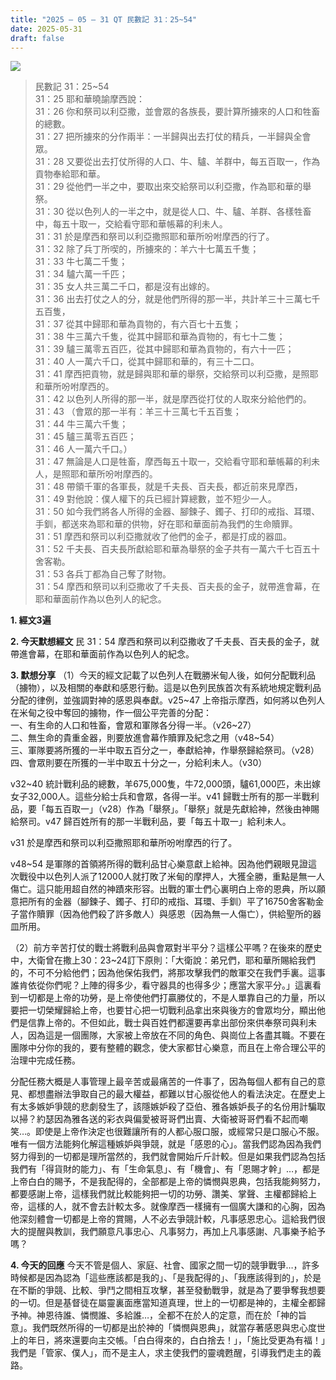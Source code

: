 ```yaml
---
title: "2025 – 05 – 31 QT 民數記 31：25~54"
date: 2025-05-31
draft: false
---
```


![](/images/qt.jpg)
> 民數記 31：25\~54  
> 31：25 耶和華曉諭摩西說：  
> 31：26 你和祭司以利亞撒，並會眾的各族長，要計算所擄來的人口和牲畜的總數。  
> 31：27 把所擄來的分作兩半：一半歸與出去打仗的精兵，一半歸與全會眾。  
> 31：28 又要從出去打仗所得的人口、牛、驢、羊群中，每五百取一，作為貢物奉給耶和華。  
> 31：29 從他們一半之中，要取出來交給祭司以利亞撒，作為耶和華的舉祭。  
> 31：30 從以色列人的一半之中，就是從人口、牛、驢、羊群、各樣牲畜中，每五十取一，交給看守耶和華帳幕的利未人。  
> 31：31 於是摩西和祭司以利亞撒照耶和華所吩咐摩西的行了。  
> 31：32 除了兵丁所喫的，所擄來的：羊六十七萬五千隻；  
> 31：33 牛七萬二千隻；  
> 31：34 驢六萬一千匹；  
> 31：35 女人共三萬二千口，都是沒有出嫁的。  
> 31：36 出去打仗之人的分，就是他們所得的那一半，共計羊三十三萬七千五百隻，  
> 31：37 從其中歸耶和華為貢物的，有六百七十五隻；  
> 31：38 牛三萬六千隻，從其中歸耶和華為貢物的，有七十二隻；  
> 31：39 驢三萬零五百匹，從其中歸耶和華為貢物的，有六十一匹；  
> 31：40 人一萬六千口，從其中歸耶和華的，有三十二口。  
> 31：41 摩西把貢物，就是歸與耶和華的舉祭，交給祭司以利亞撒，是照耶和華所吩咐摩西的。  
> 31：42 以色列人所得的那一半，就是摩西從打仗的人取來分給他們的。  
> 31：43 （會眾的那一半有：羊三十三萬七千五百隻；  
> 31：44 牛三萬六千隻；  
> 31：45 驢三萬零五百匹；  
> 31：46 人一萬六千口。）  
> 31：47 無論是人口是牲畜，摩西每五十取一，交給看守耶和華帳幕的利未人，是照耶和華所吩咐摩西的。  
> 31：48 帶領千軍的各軍長，就是千夫長、百夫長，都近前來見摩西，  
> 31：49 對他說：僕人權下的兵已經計算總數，並不短少一人。  
> 31：50 如今我們將各人所得的金器、腳鍊子、鐲子、打印的戒指、耳環、手釧，都送來為耶和華的供物，好在耶和華面前為我們的生命贖罪。  
> 31：51 摩西和祭司以利亞撒就收了他們的金子，都是打成的器皿。  
> 31：52 千夫長、百夫長所獻給耶和華為舉祭的金子共有一萬六千七百五十舍客勒。  
> 31：53 各兵丁都為自己奪了財物。  
> 31：54 摩西和祭司以利亞撒收了千夫長、百夫長的金子，就帶進會幕，在耶和華面前作為以色列人的紀念。  



**1. 經文3遍**

**2. 今天默想經文**
民 31：54 摩西和祭司以利亞撒收了千夫長、百夫長的金子，就帶進會幕，在耶和華面前作為以色列人的紀念。

**3. 默想分享**
（1）今天的經文記載了以色列人在戰勝米甸人後，如何分配戰利品（擄物），以及相關的奉獻和感恩行動。這是以色列民族首次有系統地規定戰利品分配的律例，並強調對神的感恩與奉獻。v25\~47 上帝指示摩西，如何將以色列人在米甸之役中奪回的擄物，作一個公平完善的分配：  
一、有生命的人口和牲畜，會眾和軍隊各分得一半。（v26\~27）  
二、無生命的貴重金器，則要放進會幕作贖罪及紀念之用（v48\~54）  
三、軍隊要將所獲的一半中取五百分之一，奉獻給神，作舉祭歸給祭司。（v28）  
四、會眾則要在所獲的一半中取五十分之一，分給利未人。（v30）  

v32\~40 統計戰利品的總數，羊675,000隻，牛72,000頭，驢61,000匹，未出嫁女子32,000人。這些分給士兵和會眾，各得一半。v41 歸戰士所有的那一半戰利品，要「每五百取一」（v28）作為「舉祭」。「舉祭」就是先獻給神，然後由神賜給祭司。v47 歸百姓所有的那一半戰利品，要「每五十取一」給利未人。

v31 於是摩西和祭司以利亞撒照耶和華所吩咐摩西的行了。

v48\~54 是軍隊的首領將所得的戰利品甘心樂意獻上給神。因為他們親眼見證這次戰役中以色列人派了12000人就打敗了米甸的摩押人，大獲全勝，重點是無一人傷亡。這只能用超自然的神蹟來形容。出戰的軍士們心裏明白上帝的恩典，所以願意把所有的金器（腳鍊子、鐲子、打印的戒指、耳環、手釧）平了16750舍客勒金子當作贖罪（因為他們殺了許多敵人）與感恩（因為無一人傷亡），供給聖所的器皿所用。

（2）前方辛苦打仗的戰士將戰利品與會眾對半平分？這樣公平嗎？在後來的歷史中，大衛曾在撒上30：23~24訂下原則：「大衛說：弟兄們，耶和華所賜給我們的，不可不分給他們；因為他保佑我們，將那攻擊我們的敵軍交在我們手裏。這事誰肯依從你們呢？上陣的得多少，看守器具的也得多少；應當大家平分。」這裏看到一切都是上帝的功勞，是上帝使他們打贏勝仗的，不是人單靠自己的力量，所以要把一切榮耀歸給上帝，也要甘心把一切戰利品拿出來與後方的會眾均分，顯出他們是信靠上帝的。不但如此，戰士與百姓們都還要再拿出部份來供奉祭司與利未人，因為這是一個團隊，大家被上帝放在不同的角色、與崗位上各盡其職。不要在團隊中分你的我的，要有整體的觀念，使大家都甘心樂意，而且在上帝合理公平的治理中完成任務。

分配任務大概是人事管理上最辛苦或最痛苦的一件事了，因為每個人都有自己的意見、都想盡辦法爭取自己的最大權益，都難以甘心服從他人的看法決定。在歷史上有太多嫉妒爭競的悲劇發生了，該隱嫉妒殺了亞伯、雅各嫉妒長子的名份用計騙取以掃？約瑟因為雅各送的彩衣與偏愛被哥哥們出賣、大衛被哥哥們看不起而嘲笑…。即使是上帝作決定也很難讓所有的人都心服口服，或經常只是口服心不服。唯有一個方法能夠化解這種嫉妒與爭競，就是「感恩的心」。當我們認為因為我們努力得到的一切都是理所當然的，我們就會開始斤斤計較。但是如果我們認為包括我們有「得貨財的能力」、有「生命氣息」、有「機會」、有「恩賜才幹」…，都是上帝白白的賜予，不是我配得的，全部都是上帝的憐憫與恩典，包括我能夠努力，都要感謝上帝，這樣我們就比較能夠把一切的功勞、讚美、掌聲、主權都歸給上帝，這樣的人，就不會去計較太多。就像摩西一樣擁有一個廣大謙和的心胸，因為他深刻體會一切都是上帝的賞賜，人不必去爭競計較，凡事感恩忠心。這給我們很大的提醒與教訓，我們願意凡事忠心、凡事努力，再加上凡事感謝、凡事樂予給予嗎？

**4. 今天的回應**
今天不管是個人、家庭、社會、國家之間一切的競爭戰爭…，許多時候都是因為認為「這些應該都是我的」、「是我配得的」、「我應該得到的」，於是在不斷的爭競、比較、爭鬥之間相互攻擊，甚至發動戰爭，就是為了要爭奪我想要的一切。但是基督徒在屬靈裏面應當知道真理，世上的一切都是神的，主權全都歸予神。神恩待誰、憐憫誰、多給誰…，全都不在於人的定意，而在於「神的旨意」。我們既然所得的一切都是出於神的「憐憫與恩典」，就當存著感恩與忠心度世上的年日，將來還要向主交帳。「白白得來的，白白捨去！」，「施比受更為有福！」我們是「管家、僕人」，而不是主人，求主使我們的靈魂甦醒，引導我們走主的義路。





